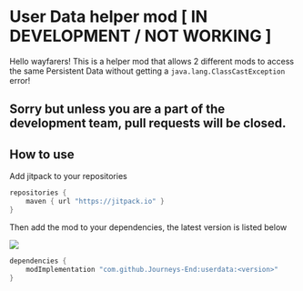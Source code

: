 # User Data helper mod [ IN DEVELOPMENT / NOT WORKING ]

Hello wayfarers! This is a helper mod that allows 2 different mods to access the same Persistent Data without getting a `java.lang.ClassCastException` error!

## Sorry but unless you are a part of the development team, pull requests will be closed.

## How to use
Add jitpack to your repositories

```gradle
repositories {
    maven { url "https://jitpack.io" }
}
```

Then add the mod to your dependencies, the latest version is listed below

[![](https://jitpack.io/v/Journeys-End/userdata.svg)](https://jitpack.io/#Journeys-End/userdata)

```groovy
dependencies {
    modImplementation "com.github.Journeys-End:userdata:<version>"
}
```